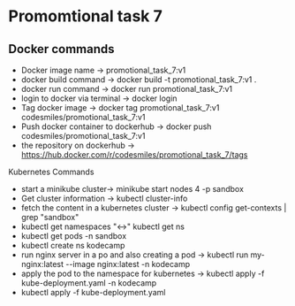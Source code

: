# Promomtional task 7

## Docker commands

- Docker image name -> promotional_task_7:v1
- docker build command -> docker build -t promotional_task_7:v1 .
- docker run command -> docker run promotional_task_7:v1
- login to docker via terminal -> docker login
- Tag docker image -> docker tag promotional_task_7:v1 codesmiles/promotional_task_7:v1
- Push docker container to dockerhub -> docker push codesmiles/promotional_task_7:v1
- the repository on dockerhub -> https://hub.docker.com/r/codesmiles/promotional_task_7/tags

Kubernetes Commands

- start a minikube cluster-> minikube start nodes 4 -p sandbox
- Get cluster information -> kubectl cluster-info
- fetch the content in a kubernetes cluster -> kubectl config get-contexts | grep "sandbox"
- kubectl get namespaces "<->" kubectl get ns
- kubectl get pods -n sandbox
- kubectl create ns kodecamp
- run nginx server in a po and also creating a pod -> kubectl run my-nginx:latest --image nginx:latest -n kodecamp
- apply the pod to the namespace for kubernetes -> kubectl apply -f kube-deployment.yaml -n kodecamp
- kubectl apply -f kube-deployment.yaml  

